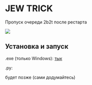 # JEW TRICK
Пропуск очереди 2b2t после рестарта

![](https://img.shields.io/github/downloads/ZimnyCat/jewtrick-client/total?style=flat-square)

## Установка и запуск

.exe (только Windows): [тык](https://github.com/ZimnyCat/jewtrick-client/releases/download/2.1/JewTrick.exe)

.py:

будет позже (сами додумайтесь)
